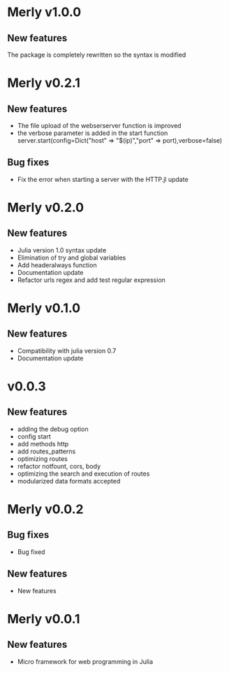 # Merly v1.0.0

## New features
The package is completely rewritten so the syntax is modified

# Merly v0.2.1

## New features
- The file upload of the webserserver function is improved
- the verbose parameter is added in the start function
  server.start(config=Dict("host" => "$(ip)","port" => port),verbose=false)

## Bug fixes
- Fix the error when starting a server with the HTTP.jl update

# Merly v0.2.0

## New features
- Julia version 1.0 syntax update
- Elimination of try and global variables
- Add headeralways function
- Documentation update
- Refactor urls regex and add test regular expression

# Merly v0.1.0

## New features
- Compatibility with julia version 0.7
- Documentation update

# v0.0.3

## New features
- adding the debug option
- config start
- add methods http
- add routes_patterns
- optimizing routes
- refactor notfount, cors, body
- optimizing the search and execution of routes
- modularized data formats accepted

# Merly v0.0.2

## Bug fixes
- Bug fixed

## New features
- New features

# Merly v0.0.1
## New features
- Micro framework for web programming in Julia